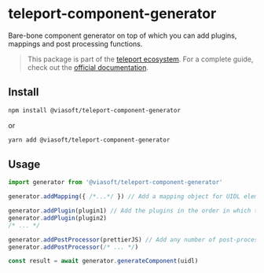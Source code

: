 # teleport-component-generator

Bare-bone component generator on top of which you can add plugins, mappings and post processing functions.

> This package is part of the [teleport ecosystem](https://github.com/teleporthq/teleport-code-generators). For a complete guide, check out the [official documentation](https://docs.teleporthq.io/).

## Install
```bash
npm install @viasoft/teleport-component-generator
```
or
```bash
yarn add @viasoft/teleport-component-generator
```

## Usage
```javascript
import generator from '@viasoft/teleport-component-generator'

generator.addMapping({ /*...*/ }) // Add a mapping object for UIDL element types

generator.addPlugin(plugin1) // Add the plugins in the order in which they will be called
generator.addPlugin(plugin2)
/* ... */

generator.addPostProcessor(prettierJS) // Add any number of post-processor functions
generator.addPostProcessor(/* ... */)

const result = await generator.generateComponent(uidl)
```

